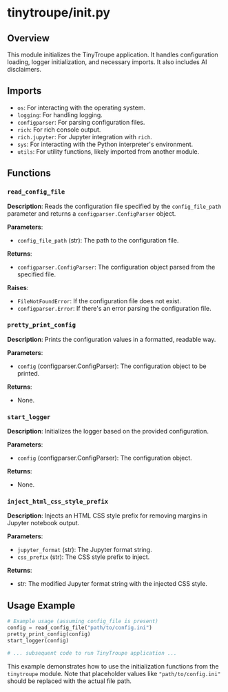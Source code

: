 # tinytroupe/__init__.py

## Overview

This module initializes the TinyTroupe application. It handles configuration loading, logger initialization, and necessary imports. It also includes AI disclaimers.


## Imports

- `os`: For interacting with the operating system.
- `logging`: For handling logging.
- `configparser`: For parsing configuration files.
- `rich`: For rich console output.
- `rich.jupyter`: For Jupyter integration with `rich`.
- `sys`: For interacting with the Python interpreter's environment.
- `utils`: For utility functions, likely imported from another module.


## Functions

### `read_config_file`

**Description**: Reads the configuration file specified by the `config_file_path` parameter and returns a `configparser.ConfigParser` object.

**Parameters**:
- `config_file_path` (str): The path to the configuration file.

**Returns**:
- `configparser.ConfigParser`: The configuration object parsed from the specified file.

**Raises**:
- `FileNotFoundError`: If the configuration file does not exist.
- `configparser.Error`: If there's an error parsing the configuration file.


### `pretty_print_config`

**Description**: Prints the configuration values in a formatted, readable way.

**Parameters**:
- `config` (configparser.ConfigParser): The configuration object to be printed.

**Returns**:
- None.


### `start_logger`

**Description**: Initializes the logger based on the provided configuration.

**Parameters**:
- `config` (configparser.ConfigParser): The configuration object.


**Returns**:
- None.



### `inject_html_css_style_prefix`

**Description**: Injects an HTML CSS style prefix for removing margins in Jupyter notebook output.

**Parameters**:
- `jupyter_format` (str): The Jupyter format string.
- `css_prefix` (str): The CSS style prefix to inject.

**Returns**:
- str: The modified Jupyter format string with the injected CSS style.



## Usage Example


```python
# Example usage (assuming config_file is present)
config = read_config_file("path/to/config.ini")
pretty_print_config(config)
start_logger(config)

# ... subsequent code to run TinyTroupe application ...
```


This example demonstrates how to use the initialization functions from the `tinytroupe` module. Note that placeholder values like `"path/to/config.ini"` should be replaced with the actual file path.